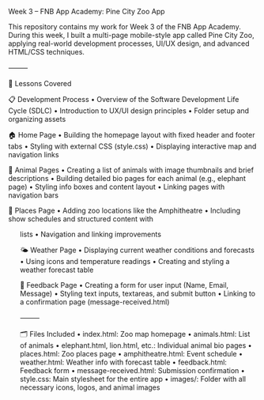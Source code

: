 Week 3 – FNB App Academy: Pine City Zoo App

This repository contains my work for Week 3 of the FNB App Academy. During this week, I built a multi-page mobile-style app called Pine City Zoo, applying real-world development processes, UI/UX design, and advanced HTML/CSS techniques.

⸻

🧠 Lessons Covered

📋 Development Process
	•	Overview of the Software Development Life Cycle (SDLC)
	•	Introduction to UX/UI design principles
	•	Folder setup and organizing assets

🏠 Home Page
	•	Building the homepage layout with fixed header and footer tabs
	•	Styling with external CSS (style.css)
	•	Displaying interactive map and navigation links

🐘 Animal Pages
	•	Creating a list of animals with image thumbnails and brief descriptions
	•	Building detailed bio pages for each animal (e.g., elephant page)
	•	Styling info boxes and content layout
	•	Linking pages with navigation bars

📍 Places Page
	•	Adding zoo locations like the Amphitheatre
	•	Including show schedules and structured content with <ul> lists
	•	Navigation and linking improvements

🌤️ Weather Page
	•	Displaying current weather conditions and forecasts
	•	Using icons and temperature readings
	•	Creating and styling a weather forecast table

📝 Feedback Page
	•	Creating a form for user input (Name, Email, Message)
	•	Styling text inputs, textareas, and submit button
	•	Linking to a confirmation page (message-received.html)

⸻

🗂️ Files Included
	•	index.html: Zoo map homepage
	•	animals.html: List of animals
	•	elephant.html, lion.html, etc.: Individual animal bio pages
	•	places.html: Zoo places page
	•	amphitheatre.html: Event schedule
	•	weather.html: Weather info with forecast table
	•	feedback.html: Feedback form
	•	message-received.html: Submission confirmation
	•	style.css: Main stylesheet for the entire app
	•	images/: Folder with all necessary icons, logos, and animal images
